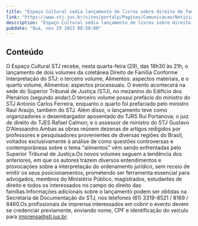 ```yaml
---
title: "Espaço Cultural sedia lançamento de livros sobre direito de família nesta quarta-feira (29)"
link: "https://www.stj.jus.br/sites/portalp/Paginas/Comunicacao/Noticias/2023/29112023-Espaco-Cultural-sedia-lancamento-de-livros-sobre-direito-de-familia-nesta-quarta-feira--29-.aspx"
description: "Espaço Cultural sedia lançamento de livros sobre direito de família nesta quarta-feira (29)"
pubdate: "Qua, nov 29 2023 08:50:00"
---
```


## Conteúdo

​O Espaço Cultural STJ recebe, nesta quarta-feira (29), das 18h30 às 21h, o lançamento de dois volumes da coletânea Direito de Família Conforme Interpretação do STJ: o terceiro volume, Alimentos: aspectos materiais, e o quarto volume, Alimentos: aspectos processuais. O evento acontecerá na sede do Superior Tribunal de Justiça (STJ), no mezanino do Edifício dos Plenários (segundo andar).O terceiro volume possui prefácio do ministro do STJ Antonio Carlos Ferreira, enquanto o quarto foi prefaciado pelo ministro Raul Araújo, também do STJ. Além disso, o lançamento teve como organizadores o desembargador aposentado do TJRS Rui Portanova; o juiz de direito do TJES Rafael Calmon; e o assessor de ministro do STJ Gustavo D'Alessandro.Ambas as obras reúnem dezenas de artigos redigidos por professores e pesquisadores provenientes de diversas regiões do Brasil, voltados exclusivamente à análise de como questões controversas e contemporâneas sobre o tema "alimentos" vêm sendo enfrentadas pelo Superior Tribunal de Justiça.Os novos volumes seguem a tendência dos anteriores, em que os autores trazem diversos entendimentos e provocações sobre a interpretação do ordenamento jurídico, sem receio de emitir os seus posicionamentos, prometendo ser ferramenta essencial para advogados, membros do Ministério Público, magistrados, estudantes de direito e todos os interessados no campo do direito das famílias.Informações adicionais sobre o lançamento podem ser obtidas na Secretaria de Documentação do STJ, nos telefones (61) 3319-8521 / 8169 / 8460.Os profissionais de imprensa interessados em cobrir o evento devem se credenciar previamente, enviando nome, CPF e identificação do veículo para imprensa@stj.jus.br.
